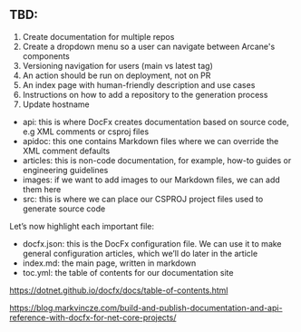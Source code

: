 ## TBD:

1. Create documentation for multiple repos
2. Create a dropdown menu so a user can navigate between Arcane's components
3. Versioning navigation for users (main vs latest tag)
4. An action should be run on deployment, not on PR
5. An index page with human-friendly description and use cases
6. Instructions on how to add a repository to the generation process
7. Update hostname

- api: this is where DocFx creates documentation based on source code, e.g XML comments or csproj files
- apidoc: this one contains Markdown files where we can override the XML comment defaults
- articles: this is non-code documentation, for example, how-to guides or engineering guidelines
- images: if we want to add images to our Markdown files, we can add them here
- src: this is where we can place our CSPROJ project files used to generate source code

Let’s now highlight each important file:

- docfx.json: this is the DocFx configuration file. We can use it to make general configuration articles, which we’ll do later in the article
- index.md: the main page, written in markdown
- toc.yml: the table of contents for our documentation site

https://dotnet.github.io/docfx/docs/table-of-contents.html

https://blog.markvincze.com/build-and-publish-documentation-and-api-reference-with-docfx-for-net-core-projects/

